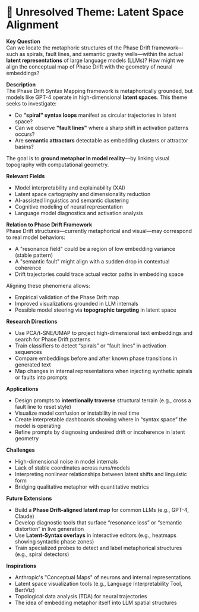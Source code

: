# 🧠 Unresolved Theme: Latent Space Alignment

**Key Question**  
Can we locate the metaphoric structures of the Phase Drift framework—such as spirals, fault lines, and semantic gravity wells—within the actual **latent representations** of large language models (LLMs)? How might we align the conceptual map of Phase Drift with the geometry of neural embeddings?

**Description**  
The Phase Drift Syntax Mapping framework is metaphorically grounded, but models like GPT-4 operate in high-dimensional **latent spaces**. This theme seeks to investigate:

- Do **"spiral" syntax loops** manifest as circular trajectories in latent space?
- Can we observe **"fault lines"** where a sharp shift in activation patterns occurs?
- Are **semantic attractors** detectable as embedding clusters or attractor basins?

The goal is to **ground metaphor in model reality**—by linking visual topography with computational geometry.

**Relevant Fields**
- Model interpretability and explainability (XAI)
- Latent space cartography and dimensionality reduction
- AI-assisted linguistics and semantic clustering
- Cognitive modeling of neural representation
- Language model diagnostics and activation analysis

**Relation to Phase Drift Framework**  
Phase Drift structures—currently metaphorical and visual—may correspond to real model behaviors:
- A "resonance field" could be a region of low embedding variance (stable pattern)
- A "semantic fault" might align with a sudden drop in contextual coherence
- Drift trajectories could trace actual vector paths in embedding space

Aligning these phenomena allows:
- Empirical validation of the Phase Drift map
- Improved visualizations grounded in LLM internals
- Possible model steering via **topographic targeting** in latent space

**Research Directions**
- Use PCA/t-SNE/UMAP to project high-dimensional text embeddings and search for Phase Drift patterns
- Train classifiers to detect “spirals” or “fault lines” in activation sequences
- Compare embeddings before and after known phase transitions in generated text
- Map changes in internal representations when injecting synthetic spirals or faults into prompts

**Applications**
- Design prompts to **intentionally traverse** structural terrain (e.g., cross a fault line to reset style)
- Visualize model confusion or instability in real time
- Create interpretable dashboards showing where in “syntax space” the model is operating
- Refine prompts by diagnosing undesired drift or incoherence in latent geometry

**Challenges**
- High-dimensional noise in model internals
- Lack of stable coordinates across runs/models
- Interpreting nonlinear relationships between latent shifts and linguistic form
- Bridging qualitative metaphor with quantitative metrics

**Future Extensions**
- Build a **Phase Drift-aligned latent map** for common LLMs (e.g., GPT-4, Claude)
- Develop diagnostic tools that surface “resonance loss” or “semantic distortion” in live generation
- Use **Latent-Syntax overlays** in interactive editors (e.g., heatmaps showing syntactic phase zones)
- Train specialized probes to detect and label metaphorical structures (e.g., spiral detectors)

**Inspirations**
- Anthropic's "Conceptual Maps" of neurons and internal representations  
- Latent space visualization tools (e.g., Language Interpretability Tool, BertViz)  
- Topological data analysis (TDA) for neural trajectories  
- The idea of embedding metaphor itself into LLM spatial structures
